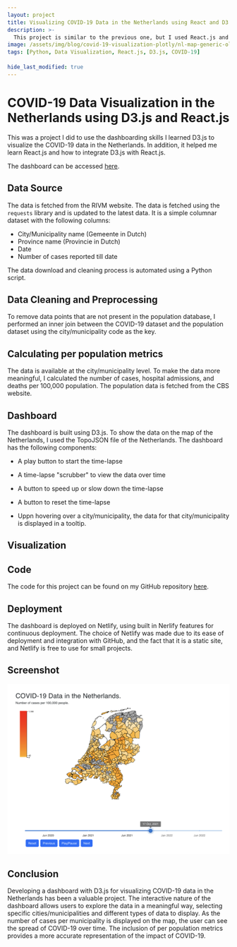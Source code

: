 ```yaml
---
layout: project
title: Visualizing COVID-19 Data in the Netherlands using React and D3.js
description: >-
  This project is similar to the previous one, but I used React.js and D3.js to visualize the COVID-19 data in the Netherlands.
image: /assets/img/blog/covid-19-visualization-plotly/nl-map-generic-old.webp
tags: [Python, Data Visualization, React.js, D3.js, COVID-19]

hide_last_modified: true
---
```


# COVID-19 Data Visualization in the Netherlands using D3.js and React.js
This was a project I did to use the dashboarding skills I learned D3.js to visualize the COVID-19 data in the Netherlands. In addition, it helped me learn React.js and how to integrate D3.js with React.js.

The dashboard can be accessed [here](https://covid-data-nl.netlify.app/).

## Data Source
The data is fetched from the RIVM website. The data is fetched using the `requests` library and is updated to the latest data. It is a simple columnar dataset with the following columns:
- City/Municipality name (Gemeente in Dutch)
- Province name (Provincie in Dutch)
- Date
- Number of cases reported till date

The data download and cleaning process is automated using a Python script.

## Data Cleaning and Preprocessing
To remove data points that are not present in the population database, I performed an inner join between the COVID-19 dataset and the population dataset using the city/municipality code as the key.

## Calculating per population metrics
The data is available at the city/municipality level. To make the data more meaningful, I calculated the number of cases, hospital admissions, and deaths per 100,000 population. The population data is fetched from the CBS website.

## Dashboard
The dashboard is built using D3.js. To show the data on the map of the Netherlands, I used the TopoJSON file of the Netherlands. The dashboard has the following components:
- A play button to start the time-lapse
- A time-lapse "scrubber" to view the data over time
- A button to speed up or slow down the time-lapse
- A button to reset the time-lapse

- Uppn hovering over a city/municipality, the data for that city/municipality is displayed in a tooltip.

## Visualization

## Code
The code for this project can be found on my GitHub repository [here](https://github.com/shriniwas26/Timelapse-Vislualization-for-Dutch-COVID-19-Data).


## Deployment

The dashboard is deployed on Netlify, using built in Nerlify features for continuous deployment. The choice of Netlify was made due to its ease of deployment and integration with GitHub, and the fact that it is a static site, and Netlify is free to use for small projects.

## Screenshot

![alt text](/assets/img/Dashboard_2.png)

## Conclusion
Developing a dashboard with D3.js for visualizing COVID-19 data in the Netherlands has been a valuable project. The interactive nature of the dashboard allows users to explore the data in a meaningful way, selecting specific cities/municipalities and different types of data to display. As the number of cases per municipality is displayed on the map, the user can see the spread of COVID-19 over time. The inclusion of per population metrics provides a more accurate representation of the impact of COVID-19.


